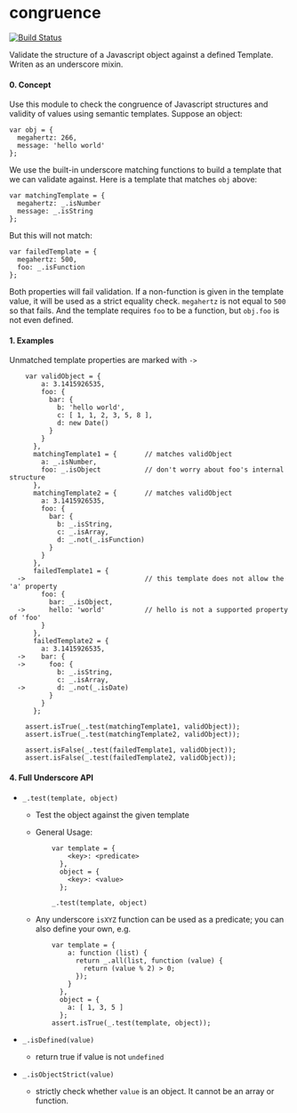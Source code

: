 congruence
==========

[![Build Status](https://travis-ci.org/tjwebb/congruence.png?branch=master)](https://travis-ci.org/tjwebb/congruence)

Validate the structure of a Javascript object against a defined Template. Writen as an underscore mixin.

#### 0. Concept

  Use this module to check the congruence of Javascript structures and validity
  of values using semantic templates. Suppose an object:

    var obj = {
      megahertz: 266,
      message: 'hello world'
    };

  We use the built-in underscore matching functions to build a template that
  we can validate against. Here is a template that matches `obj` above:

    var matchingTemplate = {
      megahertz: _.isNumber
      message: _.isString
    };

  But this will not match:

    var failedTemplate = {
      megahertz: 500,
      foo: _.isFunction
    };

  Both properties will fail validation. 
  If a non-function is given in the template value, it will be used as a strict
  equality check. `megahertz` is not equal to `500` so that fails. And the
  template requires `foo` to be a function, but `obj.foo` is not even defined.

#### 1. Examples
  Unmatched template properties are marked with `->`

        var validObject = {
            a: 3.1415926535,
            foo: {
              bar: {
                b: 'hello world',
                c: [ 1, 1, 2, 3, 5, 8 ],
                d: new Date()
              }
            }
          },
          matchingTemplate1 = {       // matches validObject
            a: _.isNumber, 
            foo: _.isObject           // don't worry about foo's internal structure
          },
          matchingTemplate2 = {       // matches validObject
            a: 3.1415926535,
            foo: {
              bar: {
                b: _.isString,
                c: _.isArray,
                d: _.not(_.isFunction)
              }
            }
          },
          failedTemplate1 = {
      ->                              // this template does not allow the 'a' property
            foo: {
              bar: _.isObject,
      ->      hello: 'world'          // hello is not a supported property of 'foo'
            }
          },
          failedTemplate2 = {
            a: 3.1415926535,
      ->    bar: {
      ->      foo: {
                b: _.isString,
                c: _.isArray,
      ->        d: _.not(_.isDate)
              }
            }
          };

        assert.isTrue(_.test(matchingTemplate1, validObject));
        assert.isTrue(_.test(matchingTemplate2, validObject));

        assert.isFalse(_.test(failedTemplate1, validObject));
        assert.isFalse(_.test(failedTemplate2, validObject));

#### 4. Full Underscore API

- `_.test(template, object)`
  - Test the object against the given template
  - General Usage:

            var template = {
                <key>: <predicate>
              },
              object = {
                <key>: <value>
              };

            _.test(template, object)

  - Any underscore `isXYZ` function can be used as a predicate; you can also define
    your own, e.g.
        
            var template = {
                a: function (list) {
                  return _.all(list, function (value) {
                    return (value % 2) > 0;
                  });
                }
              },
              object = {
                a: [ 1, 3, 5 ]
              };
            assert.isTrue(_.test(template, object));

- `_.isDefined(value)`
  - return true if value is not `undefined`

- `_.isObjectStrict(value)`
  - strictly check whether `value` is an object. It cannot be an array or function.


